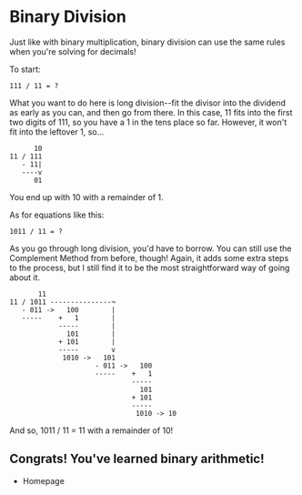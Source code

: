 # Binary Division

Just like with binary multiplication, binary division can use the same rules when you're solving for decimals!

To start:

```
111 / 11 = ?
```

What you want to do here is long division--fit the divisor into the dividend as early as you can, and then go from there. In this case, 11 fits into the first two digits of 111, so you have a 1 in the tens place so far. However, it won't fit into the leftover 1, so...

```
      10
11 / 111
   - 11|
   ----v
      01
```

You end up with 10 with a remainder of 1.

As for equations like this:

```
1011 / 11 = ?
```

As you go through long division, you'd have to borrow. You can still use the Complement Method from before, though! Again, it adds some extra steps to the process, but I still find it to be the most straightforward way of going about it.

```
       11
11 / 1011 ---------------¬
   - 011 ->   100        |
   -----    +   1        |
            -----        |
              101        |
            + 101        |
            -----        v
             1010 ->   101
                     - 011 ->   100
                     -----    +   1
                              -----
                                101
                              + 101
                              -----
                               1010 -> 10
```

And so, 1011 / 11 = 11 with a remainder of 10!

## Congrats! You've learned binary arithmetic!

- Homepage
